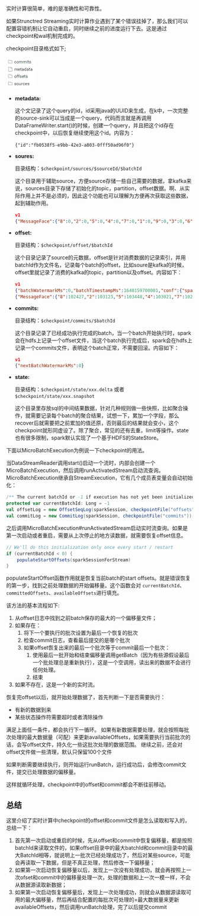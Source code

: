 #

实时计算很简单，难的是准确性和可靠性。

如果Strunctred Streaming实时计算作业遇到了某个错误挂掉了，那么我们可以配置容错机制让它自动重启，同时继续之前的进度运行下去。这是通过checkpoint和wal机制完成的。

checkpoint目录格式如下;

![1](images/微信截图_20211222190714.png)

* __metadata:__ 
  
  这个文记录了这个query的id，id采用java的UUID来生成，在k中，一次完整的source-sink可以当成是一个query，代码而言就是再调用DataFrameWriter.start()的时候，创建一个query，并且把这个id存在checkpoint中，以后恢复继续使用这个id。内容为：

  `{"id":"fb0538f5-e9bb-42e3-a803-0fff50ad96f0"}`

* __soures:__
  
  目录结构：`$checkpoint/sources/$sourceId/$batchId`

  这个目录用于辅助source，方便source存储一些自己需要的数据，拿kafka来说，sources目录下存储了初始化的topic，partition，offset数据。啊、从实际作用上并不是必须的，因此这个功能也可以理解为方便再次获取这些数据，起到辅助作用。
  
  ```json
  v1
  {"MessageFace":{"8":0,"2":0,"5":0,"4":0,"7":0,"1":0,"9":0,"3":0,"6":0,"0":0}}
  ```

* __offset:__
  
  目录结构：`$checkpoint/offset/$batchId`

  这个目录记录了source的元数据，offset是针对消费数据的记录索引，并用batchId作为文件名，记录每个batch的offset，比如soure是kafka的时候，offset里就记录了消费的kafka的topic，partition以及offset。内容如下：

  ```json
  v1
  {"batchWatermarkMs":0,"batchTimestampMs":1640159700001,"conf":{"spark.sql.streaming.stateStore.providerClass":"org.apache.spark.sql.execution.streaming.state.HDFSBackedStateStoreProvider","spark.sql.streaming.flatMapGroupsWithState.stateFormatVersion":"2","spark.sql.streaming.multipleWatermarkPolicy":"min","spark.sql.streaming.aggregation.stateFormatVersion":"2","spark.sql.shuffle.partitions":"8"}}
  {"MessageFace":{"8":102427,"2":103123,"5":103448,"4":103021,"7":102996,"1":103267,"9":103378,"3":103160,"6":103776,"0":103131}}
  ```

* __commits:__
  
  目录结构：`$checkpoint/commits/$batchId`

  这个目录记录了已经成功执行完成的batch，当一个batch开始执行时，spark会在hdfs上记录一个offset文件，当这个batch执行完成后，spark会在hdfs上记录一个commits文件，表明这个batch正常，不需要回滚。内容如下：

  ```json
  v1
  {"nextBatchWatermarkMs":0}
  ```

* __state:__
  
  目录结构：`$checkpoint/state/xxx.delta` 或者  `$checkpoint/state/xxx.snapshot`

  这个目录里存放sql的中间结果数据，针对几种规则做一些快照，比如聚合操作，就需要记录每个batch的聚合结果，试想一下，累加一个字段，那么recover后就需要把之前累加的值还原，否则最后的结果就会变小，这个checkpoint就形同虚设了。除了聚合，常见的还有去重，limit等操作。state也有很多限制，spark默认实现了一个基于HDFS的StateStore。

下面以MicroBatchExecution为例说一下checkpoint的用法。

当DataStreamReader调用start()启动一个流时，内部会创建一个MicroBatchExecution，然后调用runActivatedStream启动流查询。MicroBatchExecution继承自StreamExecution，它有几个成员表变量会自动初始化：

```scala
/** The current batchId or -1 if execution has not yet been initialized. */
protected var currentBatchId: Long = -1
val offsetLog = new OffsetSeqLog(sparkSession, checkpointFile("offsets"))
val commitLog = new CommitLog(sparkSession, checkpointFile("commits"))
```

之后调用MicroBatchExecution#runActivatedStream启动实时流查询。如果是第一次启动或者重启，需要从上次停止的地方读数据，就需要恢复offset信息。

```scala
// We'll do this initialization only once every start / restart
if (currentBatchId < 0) {
    populateStartOffsets(sparkSessionForStream)
}
```

populateStartOffset函数作用就是恢复当前batch的start offsets。就是错误恢复的第一步，找到之前处理数据的开始偏移量。这个函数会对 `currentBatchId`、`committedOffsets`、`availableOffsets`进行填充。

该方法的基本流程如下:

1. 从offset日志中找到之前batch保存的最大的一个偏移量文件；
2. 如果存在：
   1. 将下一个要执行的批次设置为最后一个恢复的批次
   2. 检查commit日志，查看最后提交的是哪个批次
   3. 如果offset恢复出来的最后一个批次等于commit最后一个批次：
      1. 使用最后一批开始和结束偏移量调用getBatch（因为有些源假设最后一个批处理总是重新执行），这是一个空调用，读出来的数据不会进行任何处理。
      2. 结束
3. 如果不存在，这是一个新的实时流。

恢复完offset以后，就开始处理数据了，首先判断一下是否需要执行：

* 有新的数据到来
* 某些状态操作符需要超时或者清除操作

满足上面任一条件，都会执行下一循环。
如果有新数据需要处理，就会按照每批次处理的最大数据量（可配）来更新availableOffsets，如果需要执行当前批次的话，会写offset文件，持久化一些这批次处理的数据范围。
继续之前，还会对offset文件做一些清理，默认只保留100个文件

如果判断需要继续执行，则开始运行runBatch，运行成功后，会修改commit文件，提交已处理数据的偏移量。

这样就循环处理，checkpoint中的offset和commit都会不断往前移动。

## 总结

这里介绍了实时计算中checkpoint的offset和commit文件是怎么读取和写入的，总结一下：

1. 首先第一次启动或重启的时候，先从offset和commit中恢复偏移量，都是按照batchId来读取文件的，如果offset目录中的最大batchId和commit目录中的最大BatchId相等，就说明上一批次已经处理成功了，然后对某些source，可能会再读取一下数据，但是不真正处理，然后修改一下偏移量；
2. 如果第一次启动恢复偏移量以后，发现上一次没有处理成功，就会再按照上一次ofset和commit中的偏移量处理一次，处理的数据和上一次一模一样，不会从数据源读取新数据；
3. 如果第一次启动恢复偏移量后，发现上一次处理成功，则就会从数据源读取可用的最大偏移量，然后再结合配置的每批次可处理的=最大数据量来更新availableOffsets，然后调用runBatch处理，完了以后提交commit
